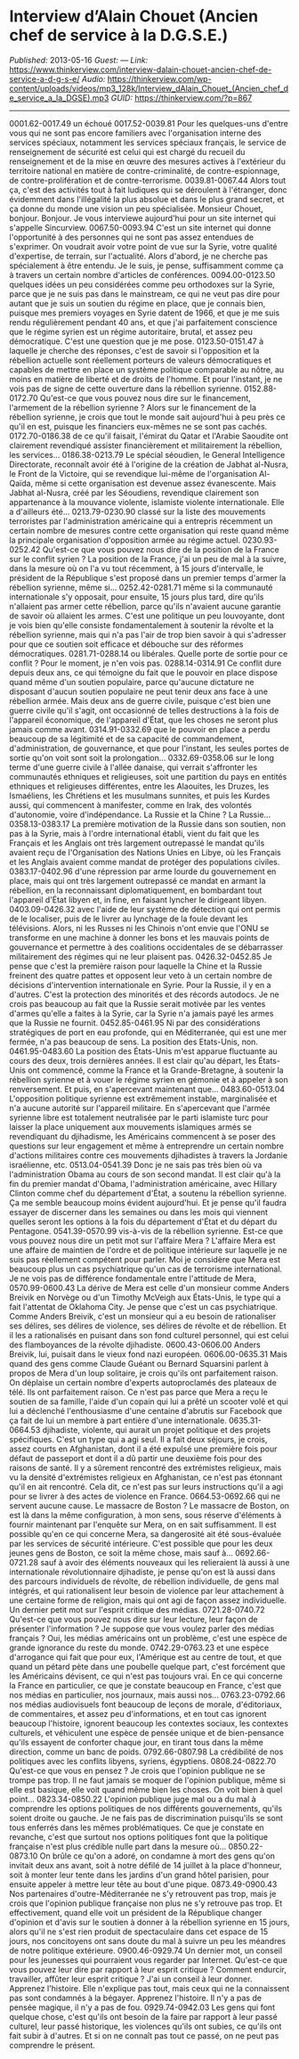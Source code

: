 # Interview d’Alain Chouet (Ancien chef de service à la D.G.S.E.)

*Published:* 2013-05-16
*Guest:* —
*Link:* https://www.thinkerview.com/interview-dalain-chouet-ancien-chef-de-service-a-d-g-s-e/
*Audio:* https://thinkerview.com/wp-content/uploads/videos/mp3_128k/Interview_dAlain_Chouet_(Ancien_chef_de_service_a_la_DGSE).mp3
*GUID:* https://thinkerview.com/?p=867

---

0001.62-0017.49   un échoué
0017.52-0039.81   Pour les quelques-uns d'entre vous qui ne sont pas encore familiers avec l'organisation interne des services spéciaux, notamment les services spéciaux français, le service de renseignement de sécurité est celui qui est chargé du recueil du renseignement et de la mise en œuvre des mesures actives à l'extérieur du territoire national en matière de contre-criminalité, de contre-espionnage, de contre-prolifération et de contre-terrorisme.
0039.81-0067.44   Alors tout ça, c'est des activités tout à fait ludiques qui se déroulent à l'étranger, donc évidemment dans l'illégalité la plus absolue et dans le plus grand secret, et ça donne du monde une vision un peu spécialisée. Monsieur Chouet, bonjour. Bonjour. Je vous interviewe aujourd'hui pour un site internet qui s'appelle Sincurview.
0067.50-0093.94   C'est un site internet qui donne l'opportunité à des personnes qui ne sont pas assez entendues de s'exprimer. On voudrait avoir votre point de vue sur la Syrie, votre qualité d'expertise, de terrain, sur l'actualité. Alors d'abord, je ne cherche pas spécialement à être entendu. Je le suis, je pense, suffisamment comme ça à travers un certain nombre d'articles de conférences.
0094.00-0123.50   quelques idées un peu considérées comme peu orthodoxes sur la Syrie, parce que je ne suis pas dans le mainstream, ce qui ne veut pas dire pour autant que je suis un soutien du régime en place, que je connais bien, puisque mes premiers voyages en Syrie datent de 1966, et que je me suis rendu régulièrement pendant 40 ans, et que j'ai parfaitement conscience que le régime syrien est un régime autoritaire, brutal, et assez peu démocratique. C'est une question que je me pose.
0123.50-0151.47   à laquelle je cherche des réponses, c'est de savoir si l'opposition et la rébellion actuelle sont réellement porteurs de valeurs démocratiques et capables de mettre en place un système politique comparable au nôtre, au moins en matière de liberté et de droits de l'homme. Et pour l'instant, je ne vois pas de signe de cette ouverture dans la rébellion syrienne.
0152.88-0172.70   Qu'est-ce que vous pouvez nous dire sur le financement, l'armement de la rébellion syrienne ? Alors sur le financement de la rébellion syrienne, je crois que tout le monde sait aujourd'hui à peu près ce qu'il en est, puisque les financiers eux-mêmes ne se sont pas cachés.
0172.70-0186.38   de ce qu'il faisait, l'émirat du Qatar et l'Arabie Saoudite ont clairement revendiqué assister financièrement et militairement la rébellion, les services...
0186.38-0213.79   Le spécial séoudien, le General Intelligence Directorate, reconnaît avoir été à l'origine de la création de Jabhat al-Nusra, le Front de la Victoire, qui se revendique lui-même de l'organisation Al-Qaïda, même si cette organisation est devenue assez évanescente. Mais Jabhat al-Nusra, créé par les Séoudiens, revendique clairement son appartenance à la mouvance violente, islamiste violente internationale. Elle a d'ailleurs été...
0213.79-0230.90   classé sur la liste des mouvements terroristes par l'administration américaine qui a entrepris récemment un certain nombre de mesures contre cette organisation qui reste quand même la principale organisation d'opposition armée au régime actuel.
0230.93-0252.42   Qu'est-ce que vous pouvez nous dire de la position de la France sur le conflit syrien ? La position de la France, j'ai un peu de mal à la suivre, dans la mesure où on l'a vu tout récemment, à 15 jours d'intervalle, le président de la République s'est proposé dans un premier temps d'armer la rébellion syrienne, même si...
0252.42-0281.71   même si la communauté internationale s'y opposait, pour ensuite, 15 jours plus tard, dire qu'ils n'allaient pas armer cette rébellion, parce qu'ils n'avaient aucune garantie de savoir où allaient les armes. C'est une politique un peu louvoyante, dont je vois bien qu'elle consiste fondamentalement à soutenir la révolte et la rébellion syrienne, mais qui n'a pas l'air de trop bien savoir à qui s'adresser pour que ce soutien soit efficace et débouche sur des réformes démocratiques.
0281.71-0288.14   ou libérales. Quelle porte de sortie pour ce conflit ? Pour le moment, je n'en vois pas.
0288.14-0314.91   Ce conflit dure depuis deux ans, ce qui témoigne du fait que le pouvoir en place dispose quand même d'un soutien populaire, parce qu'aucune dictature ne disposant d'aucun soutien populaire ne peut tenir deux ans face à une rébellion armée. Mais deux ans de guerre civile, puisque c'est bien une guerre civile qu'il s'agit, ont occasionné de telles destructions à la fois de l'appareil économique, de l'appareil d'État, que les choses ne seront plus jamais comme avant.
0314.91-0332.69   que le pouvoir en place a perdu beaucoup de sa légitimité et de sa capacité de commandement, d'administration, de gouvernance, et que pour l'instant, les seules portes de sortie qu'on voit sont soit la prolongation...
0332.69-0358.06   sur le long terme d'une guerre civile à l'allée danaise, qui verrait s'affronter les communautés ethniques et religieuses, soit une partition du pays en entités ethniques et religieuses différentes, entre les Alaouites, les Druzes, les Ismaéliens, les Chrétiens et les musulmans sunnites, et puis les Kurdes aussi, qui commencent à manifester, comme en Irak, des volontés d'autonomie, voire d'indépendance. La Russie et la Chine ? La Russie...
0358.13-0383.17   La première motivation de la Russie dans son soutien, non pas à la Syrie, mais à l'ordre international établi, vient du fait que les Français et les Anglais ont très largement outrepassé le mandat qu'ils avaient reçu de l'Organisation des Nations Unies en Libye, où les Français et les Anglais avaient comme mandat de protéger des populations civiles.
0383.17-0402.96   d'une répression par arme lourde du gouvernement en place, mais qui ont très largement outrepassé ce mandat en armant la rébellion, en la reconnaissant diplomatiquement, en bombardant tout l'appareil d'État libyen et, in fine, en faisant lyncher le dirigeant libyen.
0403.09-0426.32   avec l'aide de leur système de détection qui ont permis de le localiser, puis de le livrer au lynchage de la foule devant les télévisions. Alors, ni les Russes ni les Chinois n'ont envie que l'ONU se transforme en une machine à donner les bons et les mauvais points de gouvernance et permettre à des coalitions occidentales de se débarrasser militairement des régimes qui ne leur plaisent pas.
0426.32-0452.85   Je pense que c'est la première raison pour laquelle la Chine et la Russie freinent des quatre pattes et opposent leur veto à un certain nombre de décisions d'intervention internationale en Syrie. Pour la Russie, il y en a d'autres. C'est la protection des minorités et des récords autodocs. Je ne crois pas beaucoup au fait que la Russie serait motivée par les ventes d'armes qu'elle a faites à la Syrie, car la Syrie n'a jamais payé les armes que la Russie ne fournit.
0452.85-0461.95   Ni par des considérations stratégiques de port en eau profonde, qui en Méditerranée, qui est une mer fermée, n'a pas beaucoup de sens. La position des Etats-Unis, non.
0461.95-0483.60   La position des États-Unis m'est apparue fluctuante au cours des deux, trois dernières années. Il est clair qu'au départ, les États-Unis ont commencé, comme la France et la Grande-Bretagne, à soutenir la rébellion syrienne et à vouer le régime syrien en gémonie et à appeler à son renversement. Et puis, en s'apercevant maintenant que...
0483.60-0513.04   L'opposition politique syrienne est extrêmement instable, marginalisée et n'a aucune autorité sur l'appareil militaire. En s'apercevant que l'armée syrienne libre est totalement neutralisée par le parti islamiste turc pour laisser la place uniquement aux mouvements islamiques armés se revendiquant du djihadisme, les Américains commencent à se poser des questions sur leur engagement et même à entreprendre un certain nombre d'actions militaires contre ces mouvements djihadistes à travers la Jordanie israélienne, etc.
0513.04-0541.39   Donc je ne sais pas très bien où va l'administration Obama au cours de son second mandat. Il est clair qu'à la fin du premier mandat d'Obama, l'administration américaine, avec Hillary Clinton comme chef du département d'État, a soutenu la rébellion syrienne. Ça me semble beaucoup moins évident aujourd'hui. Et je pense qu'il faudra essayer de discerner dans les semaines ou dans les mois qui viennent quelles seront les options à la fois du département d'État et du départ du Pentagone.
0541.39-0570.99   vis-à-vis de la rébellion syrienne. Est-ce que vous pouvez nous dire un petit mot sur l'affaire Mera ? L'affaire Mera est une affaire de maintien de l'ordre et de politique intérieure sur laquelle je ne suis pas réellement compétent pour parler. Moi je considère que Mera est beaucoup plus un cas psychiatrique qu'un cas de terrorisme international. Je ne vois pas de différence fondamentale entre l'attitude de Mera,
0570.99-0600.43   La dérive de Mera est celle d'un monsieur comme Anders Breivik en Norvège ou d'un Timothy McVeigh aux États-Unis, le type qui a fait l'attentat de Oklahoma City. Je pense que c'est un cas psychiatrique. Comme Anders Breivik, c'est un monsieur qui a eu besoin de rationaliser ses délires, ses délires de violence, ses délires de révolte et de rébellion. Et il les a rationalisés en puisant dans son fond culturel personnel, qui est celui des flamboyances de la révolte djihadiste.
0600.43-0606.00   Anders Breivik, lui, puisait dans le vieux fond nazi européen.
0606.00-0635.31   Mais quand des gens comme Claude Guéant ou Bernard Squarsini parlent à propos de Mera d'un loup solitaire, je crois qu'ils ont parfaitement raison. On déplaise un certain nombre d'experts autoproclamés des plateaux de télé. Ils ont parfaitement raison. Ce n'est pas parce que Mera a reçu le soutien de sa famille, l'aide d'un copain qui lui a prêté un scooter volé et qui lui a déclenché l'enthousiasme d'une centaine d'abrutis sur Facebook que ça fait de lui un membre à part entière d'une internationale.
0635.31-0664.53   djihadiste, violente, qui aurait un projet politique et des projets spécifiques. C'est un type qui a agi seul. Il a fait deux séjours, je crois, assez courts en Afghanistan, dont il a été expulsé une première fois pour défaut de passeport et dont il a dû partir une deuxième fois pour des raisons de santé. Il y a sûrement rencontré des extrémistes religieux, mais vu la densité d'extrémistes religieux en Afghanistan, ce n'est pas étonnant qu'il en ait rencontré. Cela dit, ce n'est pas sur leurs instructions qu'il a agi pour se livrer à des actes de violence en France.
0664.53-0692.66   qui ne servent aucune cause. Le massacre de Boston ? Le massacre de Boston, on est là dans la même configuration, à mon sens, sous réserve d'éléments à fournir maintenant par l'enquête sur Mera, on en sait suffisamment. Il est possible qu'en ce qui concerne Mera, sa dangerosité ait été sous-évaluée par les services de sécurité intérieure. C'est possible que pour les deux jeunes gens de Boston, ce soit la même chose, mais sauf à...
0692.66-0721.28   sauf à avoir des éléments nouveaux qui les relieraient là aussi à une internationale révolutionnaire djihadiste, je pense qu'on est là aussi dans des parcours individuels de révolte, de rébellion individuelle, de gens mal intégrés, et qui rationalisent leur besoin de violence par leur attachement à une certaine forme de religion, mais qui ont agi de façon assez individuelle. Un dernier petit mot sur l'esprit critique des médias.
0721.28-0740.72   Qu'est-ce que vous pouvez nous dire sur leur lecture, leur façon de présenter l'information ? Je suppose que vous voulez parler des médias français ? Oui, les médias américains ont un problème, c'est une espèce de grande ignorance du reste du monde.
0742.29-0763.23   et une espèce d'arrogance qui fait que pour eux, l'Amérique est au centre de tout, et que quand un pétard pète dans une poubelle quelque part, c'est forcément que les Américains dévisent, ce qui n'est pas toujours vrai. En ce qui concerne la France en particulier, ce que je constate beaucoup en France, c'est que nos médias en particulier, nos journaux, mais aussi nos...
0763.23-0792.66   nos médias audiovisuels font beaucoup de leçons de morale, d'éditoriaux, de commentaires, et assez peu d'informations, et en tout cas ignorent beaucoup l'histoire, ignorent beaucoup les contextes sociaux, les contextes culturels, et véhiculent une espèce de pensée unique et de bien-pensance qu'ils essayent de conforter chaque jour, en tirant tous dans la même direction, comme un banc de poids.
0792.66-0807.98   La crédibilité de nos politiques avec les conflits libyens, syriens, égyptiens.
0808.24-0822.70   Qu'est-ce que vous en pensez ? Je crois que l'opinion publique ne se trompe pas trop. Il ne faut jamais se moquer de l'opinion publique, même si elle est basique, elle voit quand même bien les choses. On voit bien à quel point...
0823.34-0850.22   L'opinion publique juge mal ou a du mal à comprendre les options politiques de nos différents gouvernements, qu'ils soient droite ou gauche. Je ne fais pas de discrimination puisqu'ils se sont tous enferrés dans les mêmes problématiques. Ce que je constate en revanche, c'est que surtout nos options politiques font que la politique française n'est plus crédible nulle part dans la mesure où...
0850.22-0873.10   On brûle ce qu'on a adoré, on condamne à mort des gens qu'on invitait deux ans avant, soit à notre défilé de 14 juillet à la place d'honneur, soit à monter leur tente dans les jardins d'un grand hôtel parisien, pour ensuite appeler à mettre leur tête au bout d'une pique.
0873.49-0900.43   Nos partenaires d'outre-Méditerranée ne s'y retrouvent pas trop, mais je crois que l'opinion publique française non plus ne s'y retrouve pas trop. Et effectivement, quand elle voit un président de la République changer d'opinion et d'avis sur le soutien à donner à la rébellion syrienne en 15 jours, alors qu'il ne s'est rien produit de spectaculaire dans cet espace de 15 jours, nos concitoyens ont sans doute du mal à suivre un peu les méandres de notre politique extérieure.
0900.46-0929.74   Un dernier mot, un conseil pour les jeunesses qui pourraient vous regarder par Internet. Qu'est-ce que vous pouvez leur dire par rapport à leur esprit critique ? Comment endurcir, travailler, affûter leur esprit critique ? J'ai un conseil à leur donner. Apprenez l'histoire. Elle n'explique pas tout, mais ceux qui ne la connaissent pas sont condamnés à la bégayer. Apprenez l'histoire. Il n'y a pas de pensée magique, il n'y a pas de fou.
0929.74-0942.03   Les gens qui font quelque chose, c'est qu'ils ont besoin de la faire par rapport à leur passé culturel, leur passé historique, les violences qu'ils ont subies, ce qu'ils ont fait subir à d'autres. Et si on ne connaît pas tout ce passé, on ne peut pas comprendre le présent.